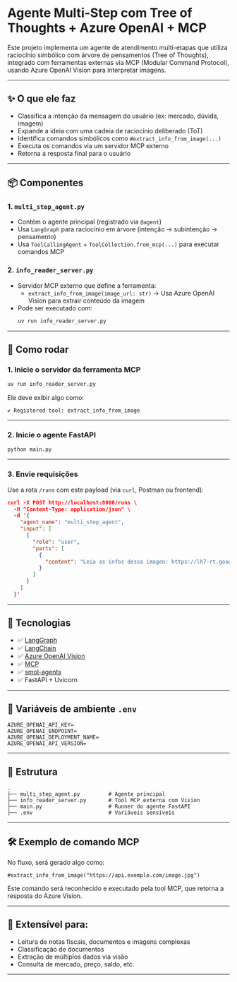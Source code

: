 
# Agente Multi-Step com Tree of Thoughts + Azure OpenAI + MCP

Este projeto implementa um agente de atendimento multi-etapas que utiliza raciocínio simbólico com árvore de pensamentos (Tree of Thoughts), integrado com ferramentas externas via MCP (Modular Command Protocol), usando Azure OpenAI Vision para interpretar imagens.

---

## ✨ O que ele faz

- Classifica a intenção da mensagem do usuário (ex: mercado, dúvida, imagem)
- Expande a ideia com uma cadeia de raciocínio deliberado (ToT)
- Identifica comandos simbólicos como `#extract_info_from_image(...)`
- Executa os comandos via um servidor MCP externo
- Retorna a resposta final para o usuário

---

## 📦 Componentes

### 1. `multi_step_agent.py`
- Contém o agente principal (registrado via `@agent`)
- Usa `LangGraph` para raciocínio em árvore (intenção → subintenção → pensamento)
- Usa `ToolCallingAgent` + `ToolCollection.from_mcp(...)` para executar comandos MCP

### 2. `info_reader_server.py`
- Servidor MCP externo que define a ferramenta:
  - `extract_info_from_image(image_url: str)` → Usa Azure OpenAI Vision para extrair conteúdo da imagem
- Pode ser executado com:
  ```bash
  uv run info_reader_server.py
  ```

---

## 🚀 Como rodar

### 1. Inicie o servidor da ferramenta MCP

```bash
uv run info_reader_server.py
```

Ele deve exibir algo como:

```
✔ Registered tool: extract_info_from_image
```

---

### 2. Inicie o agente FastAPI

```bash
python main.py
```

---

### 3. Envie requisições

Use a rota `/runs` com este payload (via `curl`, Postman ou frontend):

```json
curl -X POST http://localhost:8000/runs \
  -H "Content-Type: application/json" \
  -d '{
    "agent_name": "multi_step_agent",
    "input": [
      {
        "role": "user",
        "parts": [
          {
            "content": "Leia as infos dessa imagen: https://lh7-rt.googleusercontent.com/docsz/AD_4nXdpK2zHbFKJOysyQKHioIs0walFWRkF4ofSG4F3UoN9NaPHc4Rt-9suiJXy1RFMzo7VI31nSChlnn-KjWQHMbZfXB4jFiF5GmaslBa1BAY5ZPMOPpnn-qWGNR8vE-Ovk1LbeDVUeBVLUZGP1QPN1sQOafsK?key=EYqhVGgK_DvkU9gLMkh-5A"
          }
        ]
      }
    ]
  }'

```

---

## 🧠 Tecnologias

- ✅ [LangGraph](https://python.langchain.com/docs/langgraph/)
- ✅ [LangChain](https://www.langchain.com/)
- ✅ [Azure OpenAI Vision](https://learn.microsoft.com/en-us/azure/cognitive-services/openai/)
- ✅ [MCP](https://github.com/microsoft/acp)
- ✅ [smol-agents](https://github.com/microsoft/smol-agents)
- ✅ FastAPI + Uvicorn

---

## 🔐 Variáveis de ambiente `.env`

```env
AZURE_OPENAI_API_KEY=
AZURE_OPENAI_ENDPOINT=
AZURE_OPENAI_DEPLOYMENT_NAME=
AZURE_OPENAI_API_VERSION=
```

---

## 📂 Estrutura

```
.
├── multi_step_agent.py         # Agente principal
├── info_reader_server.py       # Tool MCP externa com Vision
├── main.py                     # Runner do agente FastAPI
├── .env                        # Variáveis sensíveis
```

---

## 🛠️ Exemplo de comando MCP

No fluxo, será gerado algo como:

```
#extract_info_from_image("https://api.exemplo.com/image.jpg")
```

Este comando será reconhecido e executado pela tool MCP, que retorna a resposta do Azure Vision.

---

## 🧩 Extensível para:

- Leitura de notas fiscais, documentos e imagens complexas
- Classificação de documentos
- Extração de múltiplos dados via visão
- Consulta de mercado, preço, saldo, etc.

---